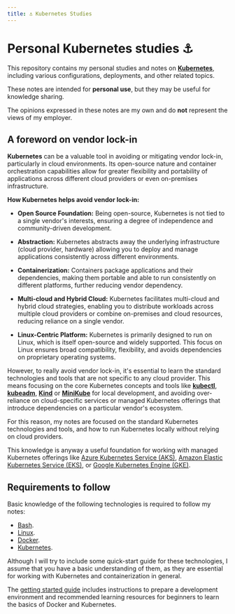 ```yaml
---
title: ⚓ Kubernetes Studies
---
```


# Personal Kubernetes studies ⚓

This repository contains my personal studies and notes on [**Kubernetes**](https://kubernetes.io/), including various
configurations, deployments, and other related topics.

These notes are intended for **personal use**, but they may be useful for knowledge
sharing.

The opinions expressed in these notes are my own and do **not** represent the views of my
employer.

## A foreword on vendor lock-in

**Kubernetes** can be a valuable tool in avoiding or mitigating vendor lock-in, particularly
in cloud environments. Its open-source nature and container orchestration capabilities
allow for greater flexibility and portability of applications across different cloud
providers or even on-premises infrastructure.

**How Kubernetes helps avoid vendor lock-in:**

- **Open Source Foundation:** Being open-source, Kubernetes is not tied to a single
vendor's interests, ensuring a degree of independence and community-driven development.

- **Abstraction:** Kubernetes abstracts away the underlying infrastructure (cloud
provider, hardware) allowing you to deploy and manage applications consistently across
different environments.

- **Containerization:** Containers package applications and their dependencies, making
them portable and able to run consistently on different platforms, further reducing
vendor dependency.

- **Multi-cloud and Hybrid Cloud:** Kubernetes facilitates multi-cloud and hybrid cloud
strategies, enabling you to distribute workloads across multiple cloud providers or
combine on-premises and cloud resources, reducing reliance on a single vendor.

- **Linux-Centric Platform:** Kubernetes is primarily designed to run on Linux, which is
  itself open-source and widely supported. This focus on Linux ensures broad
  compatibility, flexibility, and avoids dependencies on proprietary operating systems.

However, to really avoid vendor lock-in, it's essential to learn the standard
technologies and tools that are not specific to any cloud provider. This means focusing
on the core Kubernetes concepts and tools like
[**kubectl**](https://kubernetes.io/docs/reference/kubectl/),
[**kubeadm**](https://kubernetes.io/docs/reference/setup-tools/kubeadm/),
[**Kind**](https://kubernetes.io/docs/tasks/tools/#kind) or
[**MiniKube**](https://kubernetes.io/docs/tasks/tools/#minikube) for local development,
and avoiding over-reliance on cloud-specific services or managed Kubernetes offerings
that introduce dependencies on a particular vendor's ecosystem.

For this reason, my notes are focused on the standard Kubernetes technologies and tools,
and how to run Kubernetes locally without relying on cloud providers.

This knowledge is anyway a useful foundation for working with managed Kubernetes offerings
like [Azure Kubernetes Service (AKS)](https://azure.microsoft.com/en-us/products/kubernetes-service),
[Amazon Elastic Kubernetes Service (EKS)](https://aws.amazon.com/eks/), or
[Google Kubernetes Engine (GKE)](https://cloud.google.com/kubernetes-engine).

## Requirements to follow

Basic knowledge of the following technologies is required to follow my notes:

- [Bash](https://www.gnu.org/software/bash/).
- [Linux](https://ubuntu.com/).
- [Docker](https://www.docker.com/).
- [Kubernetes](https://kubernetes.io/).

Although I will try to include some quick-start guide for these technologies, I assume that
you have a basic understanding of them, as they are essential for working with Kubernetes
and containerization in general.

The [getting started guide](./getting-started.md) includes instructions to prepare a
development environment and recommended learning resources for beginners to learn the
basics of Docker and Kubernetes.
